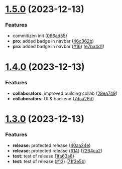 # [1.5.0](https://github.com/Kacper-Hernacki/moderndev.io/compare/v1.4.0...v1.5.0) (2023-12-13)


### Features

* commitizen init ([066ad55](https://github.com/Kacper-Hernacki/moderndev.io/commit/066ad554d1d76834f344a267b3da04a6c66b9ced))
* **pro:** added badge in navbar ([46c362b](https://github.com/Kacper-Hernacki/moderndev.io/commit/46c362b6f5405bae456101d22063e526a1dfd529))
* **pro:** added badge in navbar ([#16](https://github.com/Kacper-Hernacki/moderndev.io/issues/16)) ([e7ba4d1](https://github.com/Kacper-Hernacki/moderndev.io/commit/e7ba4d12f34e0b6a383cde3823116fc94516c03e))

# [1.4.0](https://github.com/Kacper-Hernacki/moderndev.io/compare/v1.3.0...v1.4.0) (2023-12-13)


### Features

* **collaborators:** improved building collab ([29ea749](https://github.com/Kacper-Hernacki/moderndev.io/commit/29ea749ab90643acc970a4e04aaadf3ac8cc1087))
* **collaborators:** UI & backend ([7daa26d](https://github.com/Kacper-Hernacki/moderndev.io/commit/7daa26d16e2c1ad88a82b1476b1bdf26208740af))

# [1.3.0](https://github.com/Kacper-Hernacki/moderndev.io/compare/v1.2.0...v1.3.0) (2023-12-13)


### Features

* **release:** protected release ([40aa24e](https://github.com/Kacper-Hernacki/moderndev.io/commit/40aa24ef2ace075085fed44ebe7df5ba6cf9f587))
* **release:** protected release ([#14](https://github.com/Kacper-Hernacki/moderndev.io/issues/14)) ([7264ca2](https://github.com/Kacper-Hernacki/moderndev.io/commit/7264ca27465b379e7c99654a98c667265dbdd368))
* **test:** test of release ([1fa63a8](https://github.com/Kacper-Hernacki/moderndev.io/commit/1fa63a8dcba89dc576a78a8860903406f44c4f26))
* **test:** test of release ([#13](https://github.com/Kacper-Hernacki/moderndev.io/issues/13)) ([71f3e5b](https://github.com/Kacper-Hernacki/moderndev.io/commit/71f3e5ba45b83cff8fbcad09f0b1208ff494a749))
